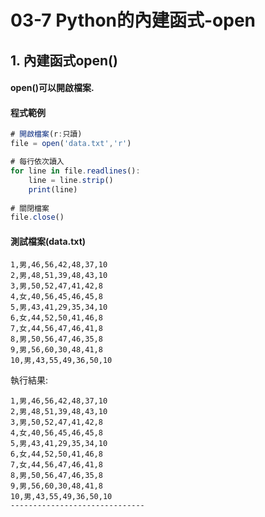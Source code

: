 # 03-7 Python的內建函式-open


## 1. 內建函式open()

#### open()可以開啟檔案. 



#### 程式範例
```javascript
# 開啟檔案(r:只讀)
file = open('data.txt','r')  

# 每行依次讀入
for line in file.readlines():  
    line = line.strip()       
    print(line)
    
# 關閉檔案
file.close()                  
```


#### 測試檔案(data.txt)
```
1,男,46,56,42,48,37,10
2,男,48,51,39,48,43,10
3,男,50,52,47,41,42,8
4,女,40,56,45,46,45,8
5,男,43,41,29,35,34,10
6,女,44,52,50,41,46,8
7,女,44,56,47,46,41,8
8,男,50,56,47,46,35,8
9,男,56,60,30,48,41,8
10,男,43,55,49,36,50,10
```


執行結果:
```
1,男,46,56,42,48,37,10
2,男,48,51,39,48,43,10
3,男,50,52,47,41,42,8
4,女,40,56,45,46,45,8
5,男,43,41,29,35,34,10
6,女,44,52,50,41,46,8
7,女,44,56,47,46,41,8
8,男,50,56,47,46,35,8
9,男,56,60,30,48,41,8
10,男,43,55,49,36,50,10
------------------------------
```

